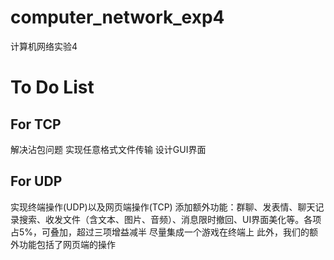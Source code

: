 # computer_network_exp4
计算机网络实验4

# To Do List
## For TCP
 解决沾包问题
 实现任意格式文件传输
 设计GUI界面


## For UDP
  实现终端操作(UDP)以及网页端操作(TCP)
  添加额外功能：群聊、发表情、聊天记录搜索、收发文件（含文本、图片、音频）、消息限时撤回、UI界面美化等。各项占5%，可叠加，超过三项增益减半
  尽量集成一个游戏在终端上
  此外，我们的额外功能包括了网页端的操作
